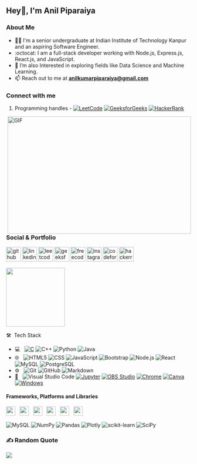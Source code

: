 ## Hey👋, I'm Anil Piparaiya 

<h3>About Me</h3>


- 👩‍💻 I'm a senior undergraduate at Indian Institute of Technology Kanpur and an aspiring Software Engineer.
- :octocat: I am a full-stack developer working with Node.js, Express.js, React.js, and JavaScript.
- 🌱 I’m  also Interested in exploring fields like Data Science and Machine Learning. 
- 📫 Reach out to me at **anilkumarpiparaiya@gmail.com**

<!-- Recent focus on full stack Software Development. -->
<!--- 👩‍💻 My name is Anil and I'm a Full Stack Engineer who loves to work with JavaScript technologies. Right now my mind is focused on learning everything that is related to Web Development. I'm also passionate about exploring new technologies which I can leverage to solve real-life problems.
<!-- 👩‍💻 I am always open to collaborating on projects and innovative ideas.-->
<!-- - ⚡ Fun fact: I'm an Introvert  -->
<!-- Being a self-taught programmer and philomath, my interests lie in web development and mathematics. -->
<!-- <a href="https://www.linkedin.com/in/anilpiparaiya/" target="_blank"><img src="https://cdn2.iconfinder.com/data/icons/social-media-2199/64/social_media_isometric_14-linkedin-512.png" height="120px" width="120px" alt="Twitter" align="right"></a> -->
<!-- - 🔭 I’m currently working on Online Secure Transaction Application    -->




<!-- Skills:   HTML5 / CSS3 / JS / TS / REACT / REDUX / NodeJS / NextJS -->
<!-- <br />
<br /> -->
<!-- <div>	
  <img
    src="https://cdn.jsdelivr.net/gh/devicons/devicon@latest/icons/html5/html5-plain.svg"
    width="60px"
  />&nbsp;&nbsp;&nbsp;&nbsp;&nbsp;
  <img
    src="https://cdn.jsdelivr.net/gh/devicons/devicon@latest/icons/css3/css3-plain.svg"
    width="60px"
    />&nbsp;&nbsp;&nbsp;&nbsp;&nbsp;
  <img
    src="https://cdn.jsdelivr.net/gh/devicons/devicon@latest/icons/javascript/javascript-plain.svg"
    width="60px"
  />&nbsp;&nbsp;&nbsp;&nbsp;&nbsp;
  <img
    src="https://cdn.jsdelivr.net/gh/devicons/devicon@latest/icons/typescript/typescript-plain.svg"
    width="60px"
  />&nbsp;&nbsp;&nbsp;&nbsp;&nbsp;
  <img
    src="https://cdn.jsdelivr.net/gh/devicons/devicon@latest/icons/react/react-original.svg"
    width="60px"
  />&nbsp;&nbsp;&nbsp;&nbsp;&nbsp;
  <img
    src="https://cdn.jsdelivr.net/gh/devicons/devicon@latest/icons/redux/redux-original.svg"
    width="60px"
  /> -->
<!--   <br />
  <br /> -->
<!-- </div> -->

<!-- <div align="center"> -->

<h3> Connect with me</h3>
 
<!-- 1. Social handles - [![social handles](https://img.shields.io/badge/social%20handles-purple)](https://linktr.ee/anilpiparaiya) -->
1. Programming handles - [![LeetCode](https://img.shields.io/badge/LeetCode-grey?logo=leetcode)](https://leetcode.com/anilpiparaiya/) [![GeeksforGeeks](https://img.shields.io/badge/GeeksforGeeks-2F8D46?logo=geeksforgeeks)](https://auth.geeksforgeeks.org/user/anilpiparaiya/) [![HackerRank](https://img.shields.io/badge/HackerRank-00EA64?logo=hackerrank)](https://www.hackerrank.com/anilpiparaiya)

<!--[![Codeforces](https://img.shields.io/badge/Codeforces-white?logo=codeforces)](https://codeforces.com/profile/anilpiparaiya) -->

<!--
<h3 align="left">Connect with me:</h3>
<p align="left">
<a href="https://linkedin.com/in/anilpiparaiya/" target="blank"><img align="center" src="https://raw.githubusercontent.com/rahuldkjain/github-profile-readme-generator/master/src/images/icons/Social/linked-in-alt.svg" alt="anilpiparaiya/" height="30" width="40" /></a>
<a href="https://www.youtube.com/@anilpiparaiya" target="blank"><img align="center" src="https://raw.githubusercontent.com/rahuldkjain/github-profile-readme-generator/master/src/images/icons/Social/youtube.svg" alt="anilpiparaiya" height="30" width="40" /></a>
<a href="https://www.hackerrank.com/anilpiparaiya" target="blank"><img align="center" src="https://raw.githubusercontent.com/rahuldkjain/github-profile-readme-generator/master/src/images/icons/Social/hackerrank.svg" alt="anilpiparaiya" height="30" width="40" /></a>
<a href="https://www.leetcode.com/anilpiparaiya" target="blank"><img align="center" src="https://raw.githubusercontent.com/rahuldkjain/github-profile-readme-generator/master/src/images/icons/Social/leet-code.svg" alt="anilpiparaiya" height="30" width="40" /></a>
<a href="https://auth.geeksforgeeks.org/user/anilpiparaiya" target="blank"><img align="center" src="https://raw.githubusercontent.com/rahuldkjain/github-profile-readme-generator/master/src/images/icons/Social/geeks-for-geeks.svg" alt="anilpiparaiya" height="30" width="40" /></a>
</p>

-->




<img align="right" alt="GIF" src="https://github.com/abhisheknaiidu/abhisheknaiidu/blob/master/code.gif?raw=true" width="500" height="320" />



<h3>Social & Portfolio</h3>

[<img src='https://cdn.jsdelivr.net/npm/simple-icons@3.0.1/icons/github.svg' alt='github' height='40'>](https://github.com/anilpiparaiya)
[<img src='https://cdn.jsdelivr.net/npm/simple-icons@3.0.1/icons/linkedin.svg' alt='linkedin' height='40'>](https://www.linkedin.com/in/anilpiparaiya/) 
[<img src='https://cdn.jsdelivr.net/npm/simple-icons@3.0.1/icons/leetcode.svg' alt='leetcode' height='40'>](https://leetcode.com/anilpiparaiya/) 
[<img src='https://cdn.jsdelivr.net/npm/simple-icons@3.0.1/icons/geeksforgeeks.svg' alt='geeksforgeeks' height='40'>](https://auth.geeksforgeeks.org/user/anilpiparaiya/)
[<img src='https://cdn.jsdelivr.net/npm/simple-icons@3.0.1/icons/freecodecamp.svg' alt='freecodecamp' height='40'>](https://www.freecodecamp.org/anilpiparaiya) 
[<img src='https://cdn.jsdelivr.net/npm/simple-icons@3.0.1/icons/instagram.svg' alt='instagram' height='40'>](https://www.instagram.com/anilpiparaiya/) 
[<img src='https://cdn.jsdelivr.net/npm/simple-icons@3.0.1/icons/codeforces.svg' alt='codeforces' height='40'>](https://codeforces.com/profile/anilpiparaiya)
[<img src='https://cdn.jsdelivr.net/npm/simple-icons@3.0.1/icons/hackerrank.svg' alt='hackerrank' height='40'>]( https://www.hackerrank.com/anilpiparaiya)
<!-- [<img src='https://cdn.jsdelivr.net/npm/simple-icons@3.0.1/icons/codesandbox.svg' alt='codesandbox' height='40'>](https://codesandbox.io/u/anilpiparaiya)  -->




<!--
<a href="https://www.linkedin.com/in/anilpiparaiya/" target="_blank"><img src="https://cdn2.iconfinder.com/data/icons/social-media-2199/64/social_media_isometric_14-linkedin-512.png" height="120px" width="120px" alt="LinkedIn" align="left"></a>
-->


<img align="center" src="https://octodex.github.com/images/daftpunktocat-thomas.gif" height="160px" width="160px">


🛠 &nbsp;Tech Stack</h3>


- 💻 &nbsp;
  [![C](https://img.shields.io/badge/c-%2300599C.svg?logo=c%2B%2B&logoColor=white)](#)
  ![C++](https://img.shields.io/badge/-C++-333333?style=flat&logo=C%2B%2B&logoColor=00599C)
  ![Python](https://img.shields.io/badge/-Python-333333?style=flat&logo=python)
  ![Java](https://img.shields.io/badge/-Java-333333?style=flat&logo=Java&logoColor=007396)
- 🌐 &nbsp;
  ![HTML5](https://img.shields.io/badge/-HTML5-333333?style=flat&logo=HTML5)
  ![CSS](https://img.shields.io/badge/-CSS-333333?style=flat&logo=CSS3&logoColor=1572B6)
  ![JavaScript](https://img.shields.io/badge/-JavaScript-333333?style=flat&logo=javascript)
  ![Bootstrap](https://img.shields.io/badge/-Bootstrap-333333?style=flat&logo=bootstrap&logoColor=563D7C)
  ![Node.js](https://img.shields.io/badge/-Node.js-333333?style=flat&logo=node.js)
  ![React](https://img.shields.io/badge/-React-333333?style=flat&logo=react)
  ![MySQL](https://img.shields.io/badge/-MySQL-333333?style=flat&logo=mysql)
  ![PostgreSQL](https://img.shields.io/badge/-PostgreSQL-333333?style=flat&logo=postgresql)
  <!---![Rails](https://img.shields.io/badge/-Rails-333333?style=flat&logo=ruby)--->
- ⚙️ &nbsp;
  ![Git](https://img.shields.io/badge/-Git-333333?style=flat&logo=git)
  ![GitHub](https://img.shields.io/badge/-GitHub-333333?style=flat&logo=github)
  ![Markdown](https://img.shields.io/badge/-Markdown-333333?style=flat&logo=markdown) 
- 🔧 &nbsp;
  ![Visual Studio Code](https://img.shields.io/badge/-Visual%20Studio%20Code-333333?style=flat&logo=visual-studio-code&logoColor=007ACC)
  <a href="#"><img alt="Jupyter" src="https://img.shields.io/badge/Jupyter-F37626.svg?logo=Jupyter&logoColor=white"></a>
  <a href="#"><img alt="OBS Studio" src="https://img.shields.io/badge/-OBS%20Studio-302E31?logo=obs-studio&logoColor=white"></a>
  <a href="#"><img alt="Chrome" src="https://img.shields.io/badge/-Chrome-4a8af4?logo=google%20chrome&logoColor=white"></a>
  <a href="#"><img alt="Canva" src="https://img.shields.io/badge/Canva-%2300C4CC.svg?logo=Canva&logoColor=white"></a> 
  <a href="#"><img alt="Windows" src="https://img.shields.io/badge/Windows-0078D6?logo=windows&logoColor=white"></a>

#### **Frameworks, Platforms and Libraries**
<img height=25 src="https://img.shields.io/badge/node.js-6DA55F?style=for-the-badge&logo=node.js&logoColor=white">&nbsp;&nbsp;
<img height=25 src="https://img.shields.io/badge/express.js-%23404d59.svg?style=for-the-badge&logo=express&logoColor=%2361DAFB">&nbsp;&nbsp;
<img height=25 src="https://img.shields.io/badge/MongoDB-%234ea94b.svg?style=for-the-badge&logo=mongodb&logoColor=white">&nbsp;&nbsp;
<img height=25 src="https://img.shields.io/badge/react-%2320232a.svg?style=for-the-badge&logo=react&logoColor=%2361DAFB">&nbsp;&nbsp;
<img height=25 src="https://img.shields.io/badge/bootstrap-%23404d59.svg?style=for-the-badge&logo=bootstrap&logoColor=%2361DAFB">&nbsp;&nbsp;
<img height=25 src="https://img.shields.io/badge/sass-%23404d59.svg?style=for-the-badge&logo=sass&logoColor=%2361DAFB">&nbsp;&nbsp;

![MySQL](https://img.shields.io/badge/mysql-%2300f.svg?style=for-the-badge&logo=mysql&logoColor=white) ![NumPy](https://img.shields.io/badge/numpy-%23013243.svg?style=for-the-badge&logo=numpy&logoColor=white) ![Pandas](https://img.shields.io/badge/pandas-%23150458.svg?style=for-the-badge&logo=pandas&logoColor=white) ![Plotly](https://img.shields.io/badge/Plotly-%233F4F75.svg?style=for-the-badge&logo=plotly&logoColor=white) ![scikit-learn](https://img.shields.io/badge/scikit--learn-%23F7931E.svg?style=for-the-badge&logo=scikit-learn&logoColor=white) ![SciPy](https://img.shields.io/badge/SciPy-%230C55A5.svg?style=for-the-badge&logo=scipy&logoColor=%white)




<!--
#### **DevOps & Cloud Tools**
<img height=25 src="https://img.shields.io/badge/-Git-black?style=for-the-badge&logo=git&logoColor=white">&nbsp;&nbsp;
<img height=25 src="https://img.shields.io/badge/heroku-%23430098.svg?style=for-the-badge&logo=heroku&logoColor=white">&nbsp;&nbsp;
<img height=25 src="https://img.shields.io/badge/Google%20Cloud-black?style=for-the-badge&logo=google-cloud&logoColor=white">&nbsp;&nbsp;

-->

<!--
## Interests

- Interested in C++, JavaScript & Python. Recent focus on full stack Software Development.
- Data Science and Machine Learning.

-->

<!--
## 📈Github Stats

<p align="center">
	
<a href="https://github.com/anilpiparaiya">
  <img alt="Anil Piparaiya's Github Stats" height="170em" src="https://github-readme-stats-eight-theta.vercel.app/api?username=anilpiparaiya&show_icons=true&theme=algolia&include_all_commits=true&count_private=true"/>
  <img height="170em" src="https://github-readme-stats-eight-theta.vercel.app/api/top-langs/?username=anilpiparaiya&layout=compact&langs_count=8&theme=algolia"/>
</a>
	
</p>

<p align="center"> 
	<a href="https://github.com/anilpiparaiya"><img src="https://komarev.com/ghpvc/?username=anilpiparaiya" alt="anil piparaiya"/></a>
	<a href="https://github.com/anilpiparaiya?tab=repositories"><img src="https://badges.pufler.dev/repos/anilpiparaiya" alt="anil piparaiya" /> </a>
	<img src="https://img.shields.io/github/stars/anilpiparaiya?label=Stars" alt="Total Stars">
	  
</p> 
--->

### ✍️ Random Quote
![](https://quotes-github-readme.vercel.app/api?type=horizontal&theme=radical)

<!---


<p align="center"><b>Visitor's Count</b></p>
<p align="center"><img src="https://profile-counter.glitch.me/anilpiparaiya/count.svg" alt="visitor badge"/></p>
 --->



<!--- <p align="center">
    <img
        height="180em"
	 width="400em"
        src="https://github-readme-stats.vercel.app/api?username=anilpiparaiya&show_icons=true&hide_border=true&theme=tokyonight"
    />
    <img
        height="180em"
	width="400em"
        src="https://github-readme-stats.vercel.app/api/top-langs/?username=anilpiparaiya&show_icons=true&hide_border=true&layout=compact&langs_count=8&theme=tokyonight"
    />
</p>  --->

 
 


<!--- ![GitHub Activity Graph](https://activity-graph.herokuapp.com/graph?username=anilpiparaiya)  

![GitHub metrics](https://metrics.lecoq.io/anilpiparaiya)  

![Profile views](https://gpvc.arturio.dev/anilpiparaiya)  

